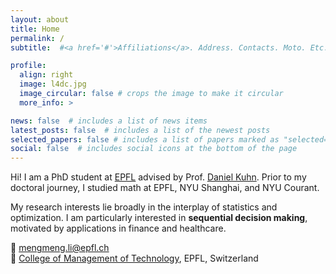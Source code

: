 ```yaml
---
layout: about
title: Home
permalink: /
subtitle:  #<a href='#'>Affiliations</a>. Address. Contacts. Moto. Etc.

profile:
  align: right
  image: l4dc.jpg
  image_circular: false # crops the image to make it circular
  more_info: >

news: false  # includes a list of news items
latest_posts: false  # includes a list of the newest posts
selected_papers: false # includes a list of papers marked as "selected={true}"
social: false  # includes social icons at the bottom of the page
---
```


Hi! I am a PhD student at [EPFL](www.epfl.ch) advised by Prof. [Daniel Kuhn](https://people.epfl.ch/daniel.kuhn). Prior to my doctoral journey, I studied math at EPFL, NYU Shanghai, and NYU Courant.

My research interests lie broadly in the interplay of statistics and optimization. I am particularly interested in **sequential decision making**, motivated by applications in finance and healthcare.
<a href="https://scholar.google.no/citations?user=CkOyq5kAAAAJ&hl=en" title="Google Scholar"><i class="ai ai-google-scholar"></i></a>

📧 [mengmeng.li@epfl.ch](mailto:mengmeng.li@epfl.ch)
<br style="line-height: 10px" />
📡 [College of Management of Technology](https://www.epfl.ch/schools/cdm/), EPFL, Switzerland